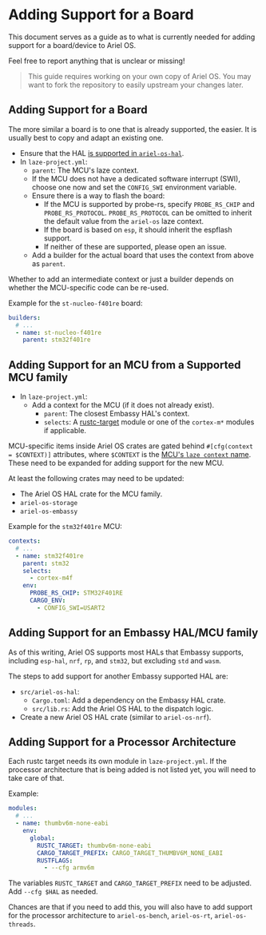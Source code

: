 # Adding Support for a Board

This document serves as a guide as to what is currently needed for adding support
for a board/device to Ariel OS.

Feel free to report anything that is unclear or missing!

> This guide requires working on your own copy of Ariel OS.
> You may want to fork the repository to easily upstream your changes later.

## Adding Support for a Board

The more similar a board is to one that is already supported, the easier.
It is usually best to copy and adapt an existing one.

- Ensure that the HAL [is supported in `ariel-os-hal`](#adding-support-for-an-embassy-halmcu-family).
- In `laze-project.yml`:
  - `parent`: The MCU's laze context.
  - If the MCU does not have a dedicated software interrupt (SWI), choose one
    now and set the `CONFIG_SWI` environment variable.
  - Ensure there is a way to flash the board:
    - If the MCU is supported by probe-rs, specify `PROBE_RS_CHIP`
      and `PROBE_RS_PROTOCOL`.
      `PROBE_RS_PROTOCOL` can be omitted to inherit the default value from the `ariel-os` laze context.
    - If the board is based on `esp`, it should inherit the espflash support.
    - If neither of these are supported, please open an issue.
  - Add a builder for the actual board that uses the context from above as `parent`.

Whether to add an intermediate context or just a builder depends on whether the
MCU-specific code can be re-used.

Example for the `st-nucleo-f401re` board:

```yaml
builders:
  # ...
  - name: st-nucleo-f401re
    parent: stm32f401re
```

## Adding Support for an MCU from a Supported MCU family

- In `laze-project.yml`:
  - Add a context for the MCU (if it does not already exist).
    - `parent`: The closest Embassy HAL's context.
    - `selects`: A [rustc-target](#adding-support-for-a-processor-architecture) module or one of the `cortex-m*` modules if applicable.

MCU-specific items inside Ariel OS crates are gated behind
`#[cfg(context = $CONTEXT)]` attributes, where `$CONTEXT` is the [MCU's `laze
context` name](./build-system.md#laze-contexts).
These need to be expanded for adding support for the new MCU.

At least the following crates may need to be updated:

- The Ariel OS HAL crate for the MCU family.
- `ariel-os-storage`
- `ariel-os-embassy`

Example for the `stm32f401re` MCU:

```yaml
contexts:
  # ...
  - name: stm32f401re
    parent: stm32
    selects:
      - cortex-m4f
    env:
      PROBE_RS_CHIP: STM32F401RE
      CARGO_ENV:
        - CONFIG_SWI=USART2
```

## Adding Support for an Embassy HAL/MCU family

As of this writing, Ariel OS supports most HALs that Embassy supports,
including `esp-hal`, `nrf`, `rp`, and `stm32`, but excluding `std` and `wasm`.

The steps to add support for another Embassy supported HAL are:

- `src/ariel-os-hal`:
  - `Cargo.toml`: Add a dependency on the Embassy HAL crate.
  - `src/lib.rs`: Add the Ariel OS HAL to the dispatch logic.
- Create a new Ariel OS HAL crate (similar to `ariel-os-nrf`).

## Adding Support for a Processor Architecture

Each rustc target needs its own module in `laze-project.yml`.
If the processor architecture that is being added is not listed yet, you will
need to take care of that.

Example:

```yaml
modules:
  # ...
  - name: thumbv6m-none-eabi
    env:
      global:
        RUSTC_TARGET: thumbv6m-none-eabi
        CARGO_TARGET_PREFIX: CARGO_TARGET_THUMBV6M_NONE_EABI
        RUSTFLAGS:
          - --cfg armv6m
```

The variables `RUSTC_TARGET` and `CARGO_TARGET_PREFIX` need to be adjusted.
Add `--cfg $HAL` as needed.

Chances are that if you need to add this, you will also have to add support for
the processor architecture to `ariel-os-bench`, `ariel-os-rt`, `ariel-os-threads`.

